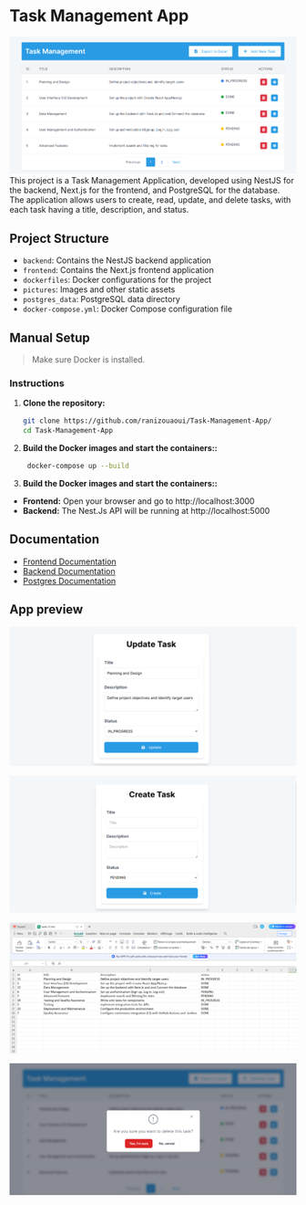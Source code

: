 # Task Management App
![Home Page](./pictures/home.png)
This project is a Task Management Application, developed using NestJS for the backend, Next.js for the frontend, and PostgreSQL for the database. The application allows users to create, read, update, and delete tasks, with each task having a title, description, and status.

## Project Structure

- `backend`: Contains the NestJS backend application
- `frontend`: Contains the Next.js frontend application
- `dockerfiles`: Docker configurations for the project
- `pictures`: Images and other static assets
- `postgres_data`: PostgreSQL data directory
- `docker-compose.yml`: Docker Compose configuration file

## Manual Setup

 <blockquote>
<p dir="auto">Make sure Docker is installed.</p>
</blockquote>

### Instructions
1. **Clone the repository:**
   ```bash
   git clone https://github.com/ranizouaoui/Task-Management-App/
   cd Task-Management-App
   ```
2. **Build the Docker images and start the containers::**
   ```bash
    docker-compose up --build
   ```

3. **Build the Docker images and start the containers::**

- **Frontend:** Open your browser and go to http://localhost:3000
- **Backend:** The Nest.Js API will be running at http://localhost:5000

## Documentation

- <a href="https://github.com/ranizouaoui/Task-Management-App/blob/main/frontend/README.md">Frontend Documentation</a>
- <a href="https://github.com/ranizouaoui/Task-Management-App/tree/main/backend">Backend Documentation</a>
- <a href="https://github.com/ranizouaoui/Task-Management-App/tree/main/backend">Postgres Documentation</a>

## App preview

![Update Page](./pictures/Update_Task.png)

![Create Page](./pictures/Create_Task.png)

![EXCEl Page](./pictures/Tasks_List.png)

![Delete Page](./pictures/Confirm_Modal.png)